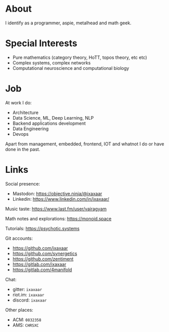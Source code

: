 # About

I identify as a programmer, aspie, metalhead and math geek.

# Special Interests

- Pure mathematics (category theory, HoTT, topos theory, etc etc)
- Complex systems, complex networks
- Computational neuroscience and computational biology

# Job

At work I do:

- Architecture
- Data Science, ML, Deep Learning, NLP
- Backend applications development
- Data Engineering
- Devops

Apart from management, embedded, frontend, IOT and whatnot I do or have done in the past.

# Links

Social presence: 

- Mastodon: https://objective.ninja/@ixaxaar
- Linkedin: https://www.linkedin.com/in/ixaxaar/

Music taste: https://www.last.fm/user/vairagyam

Math notes and explorations: https://monoid.space

Tutorials: https://psychotic.systems

Git accounts:

- https://github.com/ixaxaar
- https://github.com/synergetics
- https://github.com/zentiment
- https://gitlab.com/ixaxaar
- https://gitlab.com/4manifold

Chat:

- gitter: `ixaxaar`
- riot.im: `ixaxaar`
- discord: `ixaxaar`

Other places:

- ACM: `0832358`
- AMS: `CHRSXC`
